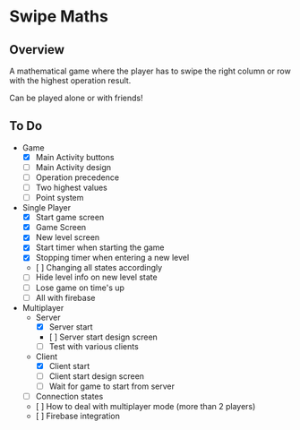 # Swipe Maths
## Overview
A mathematical game where the player has to swipe the right column or row with the highest operation result. 

Can be played alone or with friends!

## To Do

- Game
    - [x] Main Activity buttons
    - [ ] Main Activity design
    - [ ] Operation precedence
    - [ ] Two highest values
    - [ ] Point system
- Single Player
    - [x] Start game screen
    - [x] Game Screen 
    - [x] New level screen
    - [x] Start timer when starting the game
    - [x] Stopping timer when entering a new level
    - [ ] Changing all states accordingly
    - [ ] Hide level info on new level state
    - [ ] Lose game on time's up
    - [ ] All with firebase
- Multiplayer
    - Server
        - [x] Server start
        - [ ] Server start design screen
        - [ ] Test with various clients
    - Client
        - [x] Client start
        - [ ] Client start design screen
        - [ ] Wait for game to start from server
    - [ ] Connection states
    - [ ] How to deal with multiplayer mode (more than 2 players)
    - [ ] Firebase integration


